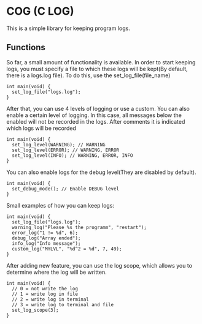 # COG (C LOG)
This is a simple library for keeping program logs.

## Functions
So far, a small amount of functionality is available.
In order to start keeping logs, you must specify a file to which these logs will be kept(By default, there is a logs.log file).
To do this, use the set_log_file(file_name)
```
int main(void) {
  set_log_file("logs.log");
}
```
After that, you can use 4 levels of logging or use a custom.
You can also enable a certain level of logging. In this case, all messages below the enabled will not be recorded in the logs.
After comments it is indicated which logs will be recorded

```
int main(void) {
  set_log_level(WARNING); // WARNING
  set_log_level(ERROR); // WARNING, ERROR
  set_log_level(INFO); // WARNING, ERROR, INFO
}
```
You can also enable logs for the debug level(They are disabled by default).
```
int main(void) {
  set_debug_mode(); // Enable DEBUG level
}
```

Small examples of how you can keep logs:
```
int main(void) {
  set_log_file("logs.log");
  warning_log("Please %s the programm", "restart");
  error_log("1 != %d", 6);
  debug_log("Array ended");
  info_log("Info message");
  custom_log("MYLVL", "%d^2 = %d", 7, 49);
}
```

After adding new feature, you can use the log scope, which allows you to determine where the log will be written.
```
int main(void) {
  // 0 = not write the log
  // 1 = write log in file
  // 2 = write log in terminal
  // 3 = write log to terminal and file
  set_log_scope(3);
}
```
